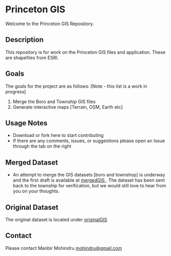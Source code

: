 # Princeton GIS

Welcome to the Princeton GIS Repository.

## Description
This repository is for work on the Princeton GIS files and application. These are shapefiles from ESRI.

## Goals
The goals for the project are as follows:
[Note - this list is a work in progress]
1. Merge the Boro and Township GIS files
2. Generate interactive maps [Terrain, OSM, Earth etc]

## Usage Notes
- Download or fork here to start contributing
- If there are any comments, issues, or suggestions please open an Issue through the tab on the right

## Merged Dataset
- An attempt to merge the GIS datasets [boro and townshop] is underway and the first draft is available at <a href="https://github.com/codeforprinceton/ptonGIS/mergedGIS"> mergedGIS </a>. The dataset has been sent back to the township for verification, but we would still love to hear from you on your thoughts.

## Original Dataset
The original dataset is located under <a href="https://github.com/codeforprinceton/ptonGIS/originalGIS"> originalGIS </a>

## Contact
Please contact Manbir Mohindru mohindru@gmail.com
